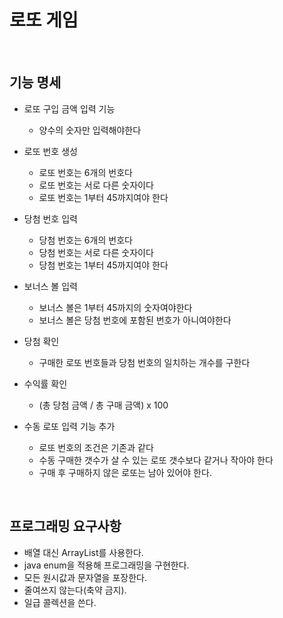 # 로또 게임

<br>

## 기능 명세

- 로또 구입 금액 입력 기능
    - 양수의 숫자만 입력해야한다
- 로또 번호 생성
    - 로또 번호는 6개의 번호다
    - 로또 번호는 서로 다른 숫자이다
    - 로또 번호는 1부터 45까지여야 한다
- 당첨 번호 입력
    - 당첨 번호는 6개의 번호다
    - 당첨 번호는 서로 다른 숫자이다
    - 당첨 번호는 1부터 45까지여야 한다
- 보너스 볼 입력
    - 보너스 볼은 1부터 45까지의 숫자여야한다
    - 보너스 볼은 당첨 번호에 포함된 번호가 아니여야한다
- 당첨 확인
    - 구매한 로또 번호들과 당첨 번호의 일치하는 개수를 구한다
- 수익률 확인
    - (총 당첨 금액 / 총 구매 금액) x 100 

- 수동 로또 입력 기능 추가
    - 로또 번호의 조건은 기존과 같다
    - 수동 구매한 갯수가 살 수 있는 로또 갯수보다 같거나 작아야 한다
    - 구매 후 구매하지 않은 로또는 남아 있어야 한다.
<br>

## 프로그래밍 요구사항
- 배열 대신 ArrayList를 사용한다.
- java enum을 적용해 프로그래밍을 구현한다.
- 모든 원시값과 문자열을 포장한다.
- 줄여쓰지 않는다(축약 금지).
- 일급 콜렉션을 쓴다.


